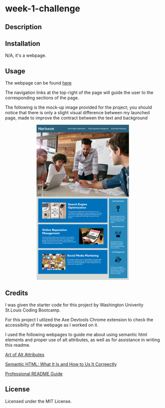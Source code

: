 # week-1-challenge

## Description


## Installation

N/A, it's a webpage.

## Usage

The webpage can be found [here]()

The navigation links at the top-right of the page will guide the user to the corresponding sections of the page.

The following is the mock-up image provided for the project; you should notice that there is only a slight visual difference between my launched page, made to improve the contract between the text and background
   
<img
  src="/assets/images/week1challengemockup.png"
  alt="Mock-up"
  style="display: block; margin: 0 auto; max-width: 300px">

## Credits

I was given the starter code for this project by Washington Univerity St.Louis Coding Bootcamp.

For this project I utilzed the Axe Devtools Chrome extension to check the accessibilty of the webpage as I worked on it.

I used the following webpages to guide me about using semantic html elements and proper use of alt attributes, as well as for assistance in writing this readme.

[Art of Alt Attributes](https://accessible360.com/accessible360-blog/2020-11-10-the-art-of-alt-attributes/)

[Semantic HTML: What It Is and How to Us It Correectly](semrush.com/blog/semantic-html5-guide/)

[Professional README Guide](coding-boot-camp.github.io/full-stack/github/professional-readme-guide)

## License

Licensed under the MIT License.
